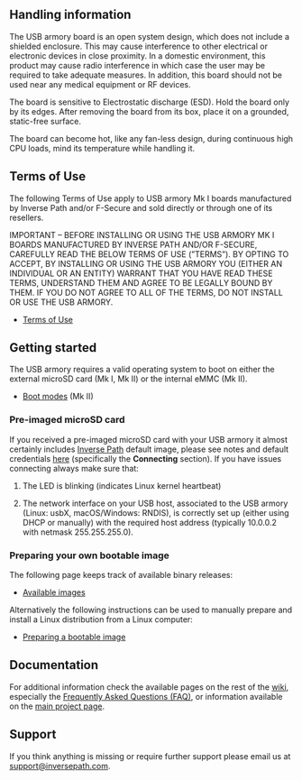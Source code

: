 ## Handling information

The USB armory board is an open system design, which does not include a
shielded enclosure. This may cause interference to other electrical or
electronic devices in close proximity. In a domestic environment, this product
may cause radio interference in which case the user may be required to take
adequate measures. In addition, this board should not be used near any medical
equipment or RF devices.

The board is sensitive to Electrostatic discharge (ESD). Hold the board only by
its edges. After removing the board from its box, place it on a grounded,
static-free surface.

The board can become hot, like any fan-less design, during continuous high CPU
loads, mind its temperature while handling it.

## Terms of Use

The following Terms of Use apply to USB armory Mk I boards manufactured by
Inverse Path and/or F-Secure and sold directly or through one of its resellers.

IMPORTANT – BEFORE INSTALLING OR USING THE USB ARMORY MK I BOARDS MANUFACTURED
BY INVERSE PATH AND/OR F-SECURE, CAREFULLY READ THE BELOW TERMS OF USE
(”TERMS”). BY OPTING TO ACCEPT, BY INSTALLING OR USING THE USB ARMORY YOU
(EITHER AN INDIVIDUAL OR AN ENTITY) WARRANT THAT YOU HAVE READ THESE TERMS,
UNDERSTAND THEM AND AGREE TO BE LEGALLY BOUND BY THEM. IF YOU DO NOT AGREE TO
ALL OF THE TERMS, DO NOT INSTALL OR USE THE USB ARMORY.

* [Terms of Use](https://github.com/inversepath/usbarmory/wiki/Terms-of-Use)

## Getting started

The USB armory requires a valid operating system to boot on either the external
microSD card (Mk I, Mk II) or the internal eMMC (Mk II).

* [Boot modes](https://github.com/inversepath/usbarmory/wiki/Boot-Modes-(Mk-II)) (Mk II)

### Pre-imaged microSD card

If you received a pre-imaged microSD card with your USB armory it almost
certainly includes [Inverse Path](https://inversepath.com) default image,
please see notes and default credentials
[here](https://github.com/inversepath/usbarmory-debian-base_image/releases)
(specifically the **Connecting** section). If you have issues connecting always
make sure that:

1. The LED is blinking (indicates Linux kernel heartbeat)

2. The network interface on your USB host, associated to the USB armory (Linux:
   usbX, macOS/Windows: RNDIS), is correctly set up (either using DHCP or
   manually) with the required host address (typically 10.0.0.2 with netmask
   255.255.255.0).

### Preparing your own bootable image

The following page keeps track of available binary releases:

* [Available images](https://github.com/inversepath/usbarmory/wiki/Available-images)

Alternatively the following instructions can be used to manually prepare and
install a Linux distribution from a Linux computer:

* [Preparing a bootable image](https://github.com/inversepath/usbarmory/wiki/Preparing-a-bootable-image)

## Documentation

For additional information check the available pages on the rest of the
[wiki](https://github.com/inversepath/usbarmory/wiki), especially the
[Frequently Asked Questions (FAQ)](https://github.com/inversepath/usbarmory/wiki/Frequently-Asked-Questions-(FAQ)),
or information available on the [main project page](https://inversepath.com/usbarmory).

## Support

If you think anything is missing or require further support please email us at
support@inversepath.com.
